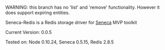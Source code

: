 
WARNING: this branch has no 'list' and 'remove' functionality. However it does
 support expiring entities.

Seneca-Redis is a Redis storage driver for [Seneca] MVP toolkit


Current Version: 0.0.5

Tested on: Node 0.10.24, Seneca 0.5.15, Redis 2.8.5


[Seneca]: http://senecajs.org/
